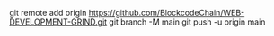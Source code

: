 git remote add origin https://github.com/BlockcodeChain/WEB-DEVELOPMENT-GRIND.git
git branch -M main
git push -u origin main